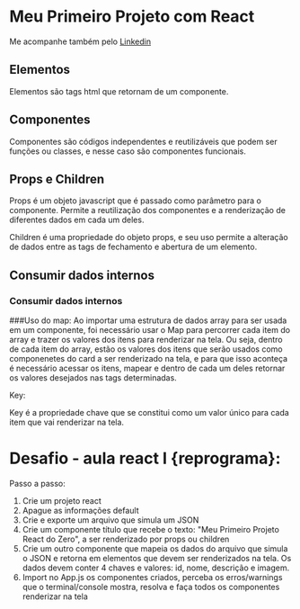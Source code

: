 # Meu Primeiro Projeto com React

Me acompanhe também pelo [Linkedin](http://linkedin.com/in/mariana-seidel-444023193)

## Elementos

Elementos são tags html que retornam de um componente.

## Componentes

Componentes são códigos independentes e reutilizáveis que podem ser funções ou classes, e nesse caso são componentes funcionais.

## Props e Children

Props é um objeto javascript que é passado como parâmetro para o componente. Permite a reutilização dos componentes e a renderização de diferentes dados em cada um deles.

Children é uma propriedade do objeto props, e seu uso permite a alteração de dados entre as tags de fechamento e abertura de um elemento.

## Consumir dados internos

### Consumir dados internos
###Uso do map:
Ao importar uma estrutura de dados array para ser usada em um componente, foi necessário usar o Map para percorrer cada item do array e trazer os valores dos itens para renderizar na tela. Ou seja, dentro de cada item do array, estão os valores dos itens que serão usados como componenetes do card a ser renderizado na tela, e para que isso aconteça é necessário acessar os itens, mapear e dentro de cada um deles retornar os valores desejados nas tags determinadas.

Key:

Key é a propriedade chave que se constitui como um valor único para cada item que vai renderizar na tela.

# Desafio - aula react I {reprograma}:

Passo a passo:

1. Crie um projeto react
2. Apague as informações default
3. Crie e exporte um arquivo que simula um JSON
4. Crie um componente título que recebe o texto: "Meu Primeiro Projeto React do Zero", a ser renderizado por props ou children
5. Crie um outro componente que mapeia os dados do arquivo que simula o JSON e retorna em elementos que devem ser renderizados na tela. Os dados devem conter 4 chaves e valores: id, nome, descrição e imagem.
6. Import no App.js os componentes criados, perceba os erros/warnings que o terminal/console mostra, resolva e faça todos os componentes renderizar na tela
